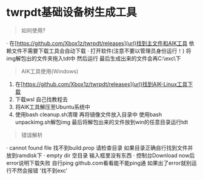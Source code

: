 # twrpdt基础设备树生成工具
> 如何使用?

· 在[https://github.com/Xbox1z/twrpdt/releases](url)找到主文件和AIK工具 依赖文件不需要下载工具会自动下载
· 打开软件(注意不要以管理员身份运行！) 将img解包出的文件夹拖入tdt中 然后运行 最后生成出来的文件会再C:\exc\下

>AIK工具使用(Windows)

1. 在[https://github.com/Xbox1z/twrpdt/releases](url)找到AIK-Linux工具下载
2. 下载wsl 自己找教程去
3. 将AIK工具解压至Ubuntu系统中
4. 使用bash cleanup.sh清理 再将镜像文件放入目录中 使用bash unpackimg.sh解包img 最后将解包出来的文件放到win的任意目录运行tdt
   
>错误解析

· cannot found file 找不到build.prop 请检查目录 如果目录正确自行找到文件并放到ramdisk下
· empty dir 空目录 输入框里没有东西
· 控制台Download now后error说明下载失败 自行ping github.com看看能不能ping通 如果出了error就别运行不然会报错 '找不到exc'
